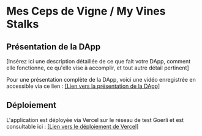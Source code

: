 # Mes Ceps de Vigne / My Vines Stalks

## Présentation de la DApp

[Insérez ici une description détaillée de ce que fait votre DApp, comment elle fonctionne, ce qu'elle vise à accomplir, et tout autre détail pertinent]

Pour une présentation complète de la DApp, voici une vidéo enregistrée en accessible via ce lien : [[Lien vers la présentation de la DApp]](https://drive.google.com/drive/folders/1eSO7qRSpEX5mGzIiqZmgmvtzPcMtrncz?usp=sharing)

## Déploiement

L'application est déployée via Vercel sur le réseau de test Goerli et est consultable ici : [[Lien vers le déploiement de Vercel]](https://alyra-final-vercel-goerli.vercel.app/)



